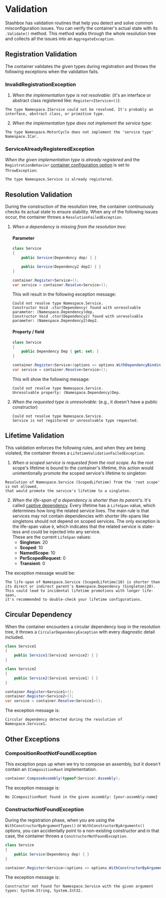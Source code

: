 # Validation

Stashbox has validation routines that help you detect and solve common misconfiguration issues. You can verify the container's actual state with its `.Validate()` method. This method walks through the whole resolution tree and collects all the issues into an `AggregateException`.

## Registration Validation
The container validates the given types during registration and throws the following exceptions when the validation fails.
### InvalidRegistrationException
1. *When the implementation type is not resolvable:* (it's an interface or abstract class registered like: `Register<IService>()`):
  ```
  The type Namespace.IService could not be resolved. It's probably an interface, abstract class, or primitive type.
  ```
2. *When the implementation type does not implement the service type*:
  ```
  The type Namespace.MotorCycle does not implement the 'service type' Namespace.ICar.
  ```

### ServiceAlreadyRegisteredException
*When the given implementation type is already registered* and the `RegistrationBehavior` [container configuration option](configuration/container-configuration?id=registration-behavior) is set to `ThrowException`:
```
The type Namespace.Service is already registered.
```

## Resolution Validation
During the construction of the resolution tree, the container continuously checks its actual state to ensure stability. When any of the following issues occur, the container throws a `ResolutionFailedException`.

1. *When a dependency is missing from the resolution tree*:

    <!-- tabs:start -->
    #### **Parameter**
    ```cs
    class Service
    {
        public Service(Dependency dep) { }

        public Service(Dependency2 dep2) { }
    }

    container.Register<Service>();
    var service = container.Resolve<Service>();
    ```
    This will result in the following exception message:

    ```
    Could not resolve type Namespace.Service.
    Constructor Void .ctor(Dependency) found with unresolvable parameter: (Namespace.Dependency)dep.
    Constructor Void .ctor(Dependency2) found with unresolvable parameter: (Namespace.Dependency2)dep2.
    ```
    #### **Property / field**
    ```cs
    class Service
    {
        public Dependency Dep { get; set; }
    }

    container.Register<Service>(options => options.WithDependencyBinding(s => s.Dep));
    var service = container.Resolve<Service>();
    ```
    This will show the following message:
    ```
    Could not resolve type Namespace.Service.
    Unresolvable property: (Namespace.Dependency)Dep.
    ```
    <!-- tabs:end -->

2. *When the requested type is unresolvable:* (e.g., it doesn't have a public constructor)

    ```
    Could not resolve type Namespace.Service.
    Service is not registered or unresolvable type requested.
    ```

## Lifetime Validation
This validation enforces the following rules, and when they are being violated, the container throws a `LifetimeValidationFailedException`.
1. *When a scoped service is requested from the root scope*. As the root scope's lifetime is bound to the container's lifetime, this action would unintentionally promote the scoped service's lifetime to singleton:
  ```
  Resolution of Namespace.Service (ScopedLifetime) from the 'root scope' is not allowed, 
  that would promote the service's lifetime to a singleton.
  ```

2. *When the life-span of a dependency is shorter than its parent's*. It's called [captive dependency](https://blog.ploeh.dk/2014/06/02/captive-dependency/). Every lifetime has a `LifeSpan` value, which determines how long the related service lives. The main rule is that services may not contain dependencies with shorter life-spans like singletons should not depend on scoped services. The only exception is the life-span value `0`, which indicates that the related service is state-less and could be injected into any service.  
    These are the current `LifeSpan` values: 
     - **Singleton**: 20
     - **Scoped**: 10
     - **NamedScope**: 10
     - **PerScopedRequest**: 0
     - **Transient**: 0

  The exception message would be:
  ```
  The life-span of Namespace.Service (ScopedLifetime|10) is shorter than 
  its direct or indirect parent's Namespace.Dependency (Singleton|20). 
  This could lead to incidental lifetime promotions with longer life-span, 
  it's recommended to double-check your lifetime configurations.
  ```

## Circular Dependency
When the container encounters a circular dependency loop in the resolution tree, it throws a `CircularDependencyException` with every diagnostic detail included.

```cs
class Service1
{
    public Service1(Service2 service2) { }
}

class Service2
{
    public Service2(Service1 service1) { }
}

container.Register<Service1>();
container.Register<Service2>();
var service = container.Resolve<Service1>();
```
The exception message is:  
```
Circular dependency detected during the resolution of Namespace.Service1.
```

## Other Exceptions
### CompositionRootNotFoundException
This exception pops up when we try to compose an assembly, but it doesn't contain an `ICompositionRoot` implementation.
```cs
container.ComposeAssembly(typeof(Service).Assembly);
```
The exception message is:  
```
No ICompositionRoot found in the given assembly: {your-assembly-name}
```

### ConstructorNotFoundException
During the registration phase, when you are using the `WithConstructorByArgumentTypes()` or `WithConstructorByArguments()` options, you can accidentally point to a non-existing constructor and in that case, the container throws a `ConstructorNotFoundException`.

```cs
class Service
{
    public Service(Dependency dep) { }
}

container.Register<Service>(options => options.WithConstructorByArgumentTypes(typeof(string), typeof(int)));
```
The exception message is:  
```
Constructor not found for Namespace.Service with the given argument types: System.String, System.Int32.
```